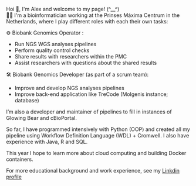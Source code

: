 Hoi 👋, I'm Alex and welcome to my page! (^__^)  
👨‍💻 I'm a bioinformatician working at the Prinses Máxima Centrum in the Netherlands, where I play different roles with each their own tasks:

⚙️ Biobank Genomics Operator :
- Run NGS WGS analyses pipelines
- Perform quality control checks
- Share results with researchers within the PMC
- Assist researchers with questions about the shared results

🛠 Biobank Genomics Developer (as part of a scrum team):
- Improve and develop NGS analyses pipelines
- Improve back-end application like TreCode (Molgenis instance; database)

I’m also a developer and maintainer of pipelines to fill in instances of Glowing Bear and cBioPortal.

So far, I have programmed intensively with Python (OOP) and created all my pipeline using Workflow Definition Language (WDL) + Cromwell. 
I also have experience with Java, R and SQL.

This year I hope to learn more about cloud computing and building Docker containers.

For more educational background and work experience, see my [Linkdin profile](https://www.linkedin.com/in/alex-janse-408a8495/)
